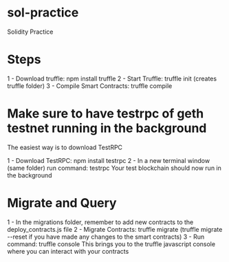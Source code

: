 # sol-practice
Solidity Practice

# Steps

1 - Download truffle: npm install truffle
2 - Start Truffle: truffle init (creates truffle folder)
3 - Compile Smart Contracts: truffle compile

# Make sure to have testrpc of geth testnet running in the background
The easiest way is to download TestRPC

1 - Download TestRPC: npm install testrpc
2 - In a new terminal window (same folder) run command: testrpc
Your test blockchain should now run in the background

# Migrate and Query

1 - In the migrations folder, remember to add new contracts to the deploy_contracts.js file
2 - Migrate Contracts: truffle migrate (truffle migrate --reset if you have made any changes to the smart contracts)
3 - Run command: truffle console
This brings you to the truffle javascript console where you can interact with your contracts
